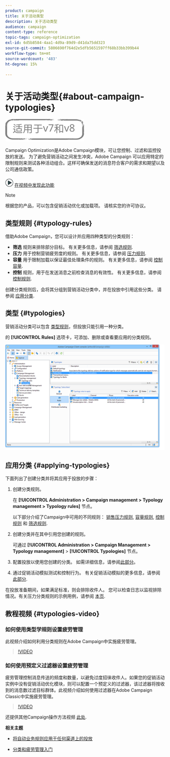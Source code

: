 ```yaml
---
product: campaign
title: 关于活动类型
description: 关于活动类型
audience: campaign
content-type: reference
topic-tags: campaign-optimization
exl-id: 6d5b8584-4aa1-4d9a-89d9-d41da75dd323
source-git-commit: 5806690f764d2e5dfb5651597ff68b33bb399b44
workflow-type: tm+mt
source-wordcount: '483'
ht-degree: 15%

---
```


# 关于活动类型{#about-campaign-typologies}

![](../../assets/common.svg)

Campaign Optimization是Adobe Campaign模块，可让您控制、过滤和监控投放的发送。 为了避免营销活动之间发生冲突，Adobe Campaign 可以应用特定的限制规则来测试各种活动组合。这样可确保发送的消息符合客户的需求和期望以及公司通信政策。

![](assets/do-not-localize/how-to-video.png) [在视频中发现此功能](#typologies-video)

>[!NOTE]
>
>根据您的产品，可以包含促销活动优化或加载项。 请核实您的许可协议。

## 类型规则 {#typology-rules}

借助Adobe Campaign，您可以设计并应用四种类型的分类规则：

* **筛选** 规则来排除部分目标。 有关更多信息，请参阅 [筛选规则](filtering-rules.md).
* **压力** 用于控制营销疲劳度的规则。 有关更多信息，请参阅 [压力规则](pressure-rules.md).
* **容量** 用于限制加载以保证最佳处理条件的规则。 有关更多信息，请参阅 [控制容量](consistency-rules.md#controlling-capacity).
* **控制** 规则，用于在发送消息之前检查消息的有效性。 有关更多信息，请参阅 [控制规则](control-rules.md).

创建分类规则后，会将其分组到营销活动分类中，并在投放中引用这些分类。 请参阅 [应用分类](#applying-typologies).

## 类型 {#typologies}

营销活动分类可以包含 [类型规则](#typology-rules)，但投放只能引用一种分类。

的 **[!UICONTROL Rules]** 选项卡，可添加、删除或查看要应用的分类规则。

![](assets/campaign_opt_rules_tab.png)

## 应用分类 {#applying-typologies}

下面列出了创建分类并将其应用于投放的步骤：

1. 创建分类规则。

   在 **[!UICONTROL Administration > Campaign management > Typology management > Typology rules]** 节点。

   以下部分介绍了Campaign中可用的不同规则： [销售压力规则](pressure-rules.md), [容量规则](consistency-rules.md#controlling-capacity), [控制规则](control-rules.md) 和 [筛选规则](filtering-rules.md).

1. 创建分类并在其中引用您创建的规则。

   可通过 **[!UICONTROL Administration > Campaign Management > Typology management]** > **[!UICONTROL Typologies]** 节点。

1. 配置投放以使用您创建的分类。 如需详细信息，请参阅[此部分](applying-rules.md#applying-a-typology-to-a-delivery)。
1. 通过促销活动模拟测试和控制行为。 有关促销活动模拟的更多信息，请参阅 [此部分](campaign-simulations.md).

在投放准备期间，如果满足标准，则会排除收件人。 您可以检查日志以监视排除情况。有关压力分类规则的示例用例，请参阅 [本页](pressure-rules.md#use-cases-on-pressure-rules).

## 教程视频 {#typologies-video}

### 如何使用类型学规则设置疲劳管理

此视频介绍如何利用分类规则在Adobe Campaign中实施疲劳管理。

>[!VIDEO](https://video.tv.adobe.com/v/25090?quality=12)

### 如何使用预定义过滤器设置疲劳管理

疲劳管理控制消息传送的频度和数量，以避免过度招徕收件人。如果您的促销活动实例中没有促销活动优化模块，则可以配置一个预定义的过滤器，该过滤器将按收到的消息数过滤目标群体。此视频介绍如何使用过滤器在Adobe Campaign Classic中实施疲劳管理。

>[!VIDEO](https://video.tv.adobe.com/v/25091?quality=12)

还提供其他Campaign操作方法视频 [此处](https://experienceleague.adobe.com/docs/campaign-classic-learn/tutorials/overview.html?lang=zh-Hans).

**相关主题**

* [将自动业务规则应用于任何渠道上的投放](https://helpx.adobe.com/campaign/kb/simplifying-campaign-management-acc.html#Applyautomaticbusinessrulestodeliveriesonanychannel)

* [分类和疲劳管理入门](pressure-rules.md)

